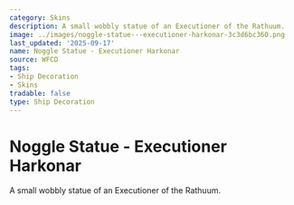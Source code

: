 ```yaml
---
category: Skins
description: A small wobbly statue of an Executioner of the Rathuum.
image: ../images/noggle-statue---executioner-harkonar-3c3d6bc360.png
last_updated: '2025-09-17'
name: Noggle Statue - Executioner Harkonar
source: WFCD
tags:
- Ship Decoration
- Skins
tradable: false
type: Ship Decoration
---
```


# Noggle Statue - Executioner Harkonar

A small wobbly statue of an Executioner of the Rathuum.

